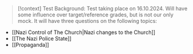>[!context] Test Background: 
>Test taking place on 16.10.2024. Will have some influence over target/reference grades, but is not our only mock. It will have three questions on the following topics: 

- [[Nazi Control of The Church|Nazi changes to the Church]] 
- [[The Nazi Police State]]
- [[Propaganda]]
